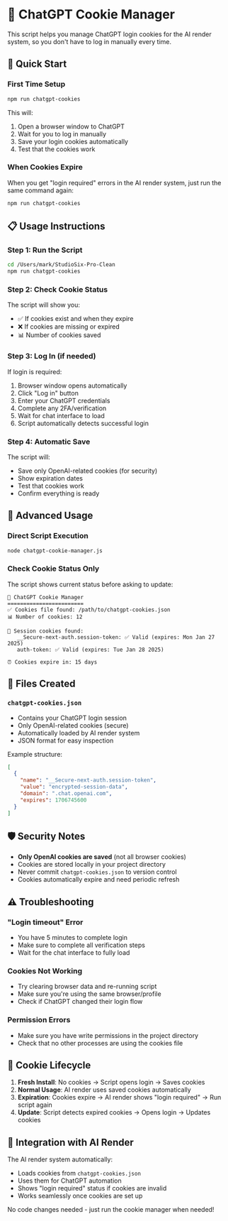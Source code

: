 # 🍪 ChatGPT Cookie Manager

This script helps you manage ChatGPT login cookies for the AI render system, so you don't have to log in manually every time.

## 🚀 Quick Start

### First Time Setup
```bash
npm run chatgpt-cookies
```

This will:
1. Open a browser window to ChatGPT
2. Wait for you to log in manually
3. Save your login cookies automatically
4. Test that the cookies work

### When Cookies Expire
When you get "login required" errors in the AI render system, just run the same command again:

```bash
npm run chatgpt-cookies
```

## 📋 Usage Instructions

### Step 1: Run the Script
```bash
cd /Users/mark/StudioSix-Pro-Clean
npm run chatgpt-cookies
```

### Step 2: Check Cookie Status
The script will show you:
- ✅ If cookies exist and when they expire
- ❌ If cookies are missing or expired
- 📊 Number of cookies saved

### Step 3: Log In (if needed)
If login is required:
1. Browser window opens automatically
2. Click "Log in" button
3. Enter your ChatGPT credentials
4. Complete any 2FA/verification
5. Wait for chat interface to load
6. Script automatically detects successful login

### Step 4: Automatic Save
The script will:
- Save only OpenAI-related cookies (for security)
- Show expiration dates
- Test that cookies work
- Confirm everything is ready

## 🔧 Advanced Usage

### Direct Script Execution
```bash
node chatgpt-cookie-manager.js
```

### Check Cookie Status Only
The script shows current status before asking to update:
```
🍪 ChatGPT Cookie Manager
========================
✅ Cookies file found: /path/to/chatgpt-cookies.json
📊 Number of cookies: 12

🔑 Session cookies found:
   __Secure-next-auth.session-token: ✅ Valid (expires: Mon Jan 27 2025)
   auth-token: ✅ Valid (expires: Tue Jan 28 2025)

⏰ Cookies expire in: 15 days
```

## 📁 Files Created

### `chatgpt-cookies.json`
- Contains your ChatGPT login session
- Only OpenAI-related cookies (secure)
- Automatically loaded by AI render system
- JSON format for easy inspection

Example structure:
```json
[
  {
    "name": "__Secure-next-auth.session-token",
    "value": "encrypted-session-data",
    "domain": ".chat.openai.com",
    "expires": 1706745600
  }
]
```

## 🛡️ Security Notes

- **Only OpenAI cookies are saved** (not all browser cookies)
- Cookies are stored locally in your project directory
- Never commit `chatgpt-cookies.json` to version control
- Cookies automatically expire and need periodic refresh

## ⚠️ Troubleshooting

### "Login timeout" Error
- You have 5 minutes to complete login
- Make sure to complete all verification steps
- Wait for the chat interface to fully load

### Cookies Not Working
- Try clearing browser data and re-running script
- Make sure you're using the same browser/profile
- Check if ChatGPT changed their login flow

### Permission Errors
- Make sure you have write permissions in the project directory
- Check that no other processes are using the cookies file

## 🔄 Cookie Lifecycle

1. **Fresh Install**: No cookies → Script opens login → Saves cookies
2. **Normal Usage**: AI render uses saved cookies automatically
3. **Expiration**: Cookies expire → AI render shows "login required" → Run script again
4. **Update**: Script detects expired cookies → Opens login → Updates cookies

## 🎯 Integration with AI Render

The AI render system automatically:
- Loads cookies from `chatgpt-cookies.json`
- Uses them for ChatGPT automation
- Shows "login required" status if cookies are invalid
- Works seamlessly once cookies are set up

No code changes needed - just run the cookie manager when needed!















